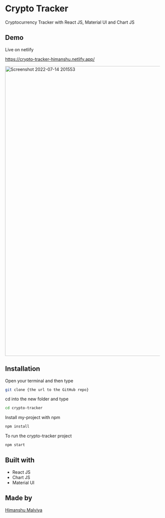 
# Crypto Tracker

Cryptocurrency Tracker with React JS, Material UI and Chart JS

## Demo

Live on netlify

https://crypto-tracker-himanshu.netlify.app/

<img width="942" alt="Screenshot 2022-07-14 201553" src="https://user-images.githubusercontent.com/76220055/179024699-0f2b22d6-d394-45ee-bb56-1798462a5f61.png">





## Installation
Open your terminal and then type
```bash
git clone {the url to the GitHub repo}
```
cd into the new folder and type
```bash
cd crypto-tracker
```
Install my-project with npm

```bash
npm install
```

To run the crypto-tracker project
```bash
npm start
```
## Built with

- React JS
- Chart JS
- Material UI



## Made by 

[Himanshu Malviya](https://www.github.com/Himanshu664)

